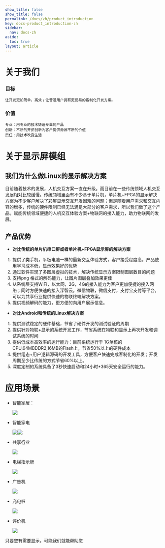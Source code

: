 ```yaml
---
show_title: false
show_title: false
permalink: /docs/zh/product_introduction
key: docs-product_introduction-zh
sidebar:
  nav: docs-zh
aside:
  toc: true
layout: article
---
```


# 关于我们
### 目标
	让开发更加简单，高效；让普通用户拥有更便易的客制化开发方案。
	
### 价值
	专业：用专业的技术铸造专业的产品
	创新：不断的开拓创新为客户提供源源不断的价值
	责任：用技术改变生活


# 关于显示屏模组
## 我们为什么做Linux的显示解决方案
目前随着技术的发展，人机交互方案一直在升级。而目前在一些传统领域人机交互发展相对比较缓慢。传统领域里面有不少基于单片机，单片机+FPGA的显示解决方案为不少客户解决了彩屏显示交互开发困难的问题；但是随着用户需求和交互内容的增多，传统的硬件限制已经无法满足大部分的客户需求，所以我们做了这个产品。赋能传统领域便捷的人机交互体验方案+物联网的接入能力，助力物联网的发展。
## 产品优势

* **对比传统的单片机串口屏或者单片机+FPGA显示屏的解决方案**
1. 提供了类手机，平板电脑一样的最新交互体验方式，客户接受程度高，产品使用学习成本低，显示效果好的优势
2. 通过软件实现了多图层虚拟的技术，解决传统显示方案限制图层数目的问题
3. 支持png 格式的解码能力，让图片图层叠加效果更佳
4. 从系统层支持WiFi，以太网，2G，4G的接入能力为客户更加便捷的接入网络；同时方便快速的接入深智云，微信物联，微信支付，支付宝支付等平台，可以为共享行业提供快速的物联终端解决方案。
5. 提供视频解码的能力，更方便的向用户展示信息。
* **对比Android和传统的Linux解决方案**
1. 提供测试稳定的硬件基础，节省了硬件开发的测试验证的周期
2. 提供针对物联+显示的系统开发工作，节省系统在物联和显示上再次开发和调试系统的时间
3. 提供低成本高效率的运行能力：目前系统运行于 1G单核的CPU,64MBDDR2,16MB的Flash上，节省50%以上的硬件成本
4. 提供组态+用户逻辑源码的开发工具，方便客户快速完成客制化的开发；开发周期至少比传统的方式节省60%以上。
5. 深度定制的系统具备了3秒快速启动和24小时*365天安全运行的能力。

# 应用场景
* 智能家居：  

  ![](https://ae01.alicdn.com/kf/HTB1sFD2aU_rK1Rjy0Fc762EvVXa0.png)
* 智能家电  
  
  ![](https://ae01.alicdn.com/kf/HTB1YNz.aJfvK1RjSspf762zXFXaV.png)![](https://ae01.alicdn.com/kf/HTB18jY5aLvsK1RjSspd763ZepXaN.png)
  
* 共享行业  
  
  ![](https://ae01.alicdn.com/kf/HTB1Q6L7aI_vK1Rjy0Fo760IxVXaa.png)
  
* 电梯指示牌  
  
  ![](https://ae01.alicdn.com/kf/HTB172D8aOzxK1RjSspj763S.pXa0.png)
  
* 广告机  

  ![](https://ae01.alicdn.com/kf/HTB1O9z4aIfrK1RjSszc760GGFXah.png)

* 充电桩
  
  ![](https://ae01.alicdn.com/kf/HTB1GUj8aPDuK1RjSszd760GLpXaW.png)

* 评价机  

  ![](https://ae01.alicdn.com/kf/HTB15Pb6aITxK1Rjy0Fg761ovpXaw.png)  
  
只要您有需要显示，可能我们就能帮助您


